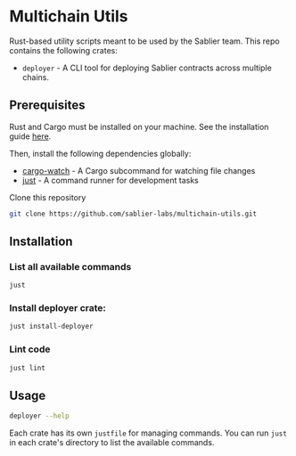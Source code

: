 # Multichain Utils

Rust-based utility scripts meant to be used by the Sablier team. This repo
contains the following crates:

- `deployer` - A CLI tool for deploying Sablier contracts across multiple
  chains.

## Prerequisites

Rust and Cargo must be installed on your machine. See the installation guide
[here](https://doc.rust-lang.org/cargo/getting-started/installation.html).

Then, install the following dependencies globally:

- [cargo-watch](https://crates.io/crates/cargo-watch) - A Cargo subcommand for
  watching file changes
- [just](https://github.com/casey/just) - A command runner for development tasks

Clone this repository

```bash
git clone https://github.com/sablier-labs/multichain-utils.git
```

## Installation

### List all available commands

```bash
just
```

### Install deployer crate:

```bash
just install-deployer
```

### Lint code

```bash
just lint
```

## Usage

```bash
deployer --help
```

Each crate has its own `justfile` for managing commands. You can run `just` in
each crate's directory to list the available commands.
